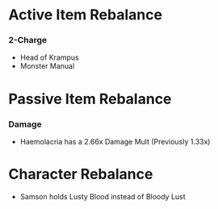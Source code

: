# Active Item Rebalance
### 2-Charge
- Head of Krampus 
- Monster Manual
# Passive Item Rebalance
### Damage
- Haemolacria has a 2.66x Damage Mult (Previously 1.33x)
# Character Rebalance
- Samson holds Lusty Blood instead of Bloody Lust
